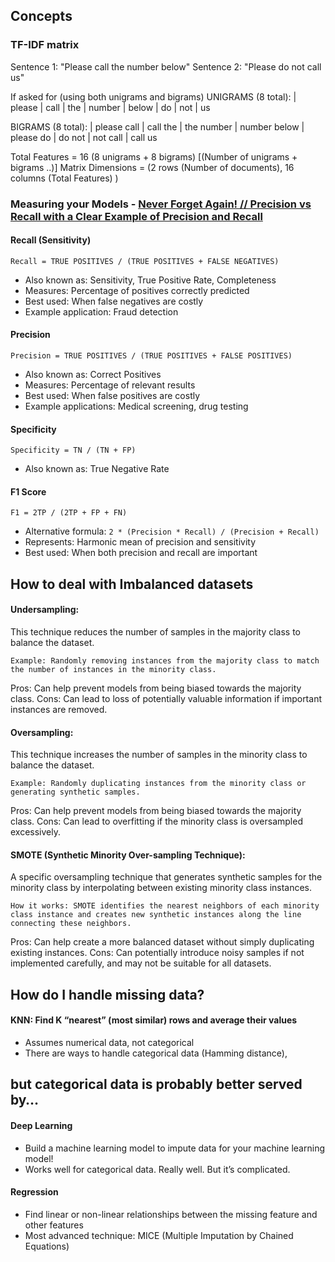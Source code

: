 ## Concepts

### TF-IDF matrix
Sentence 1: "Please call the number below"
Sentence 2: "Please do not call us"

If asked for (using both unigrams and bigrams)
UNIGRAMS (8 total):
| please | call | the | number | below | do | not | us

BIGRAMS (8 total):
| please call | call the | the number | number below | please do | do not | not call | call us

Total Features = 16 (8 unigrams + 8 bigrams) [(Number of unigrams + bigrams ..)]
Matrix Dimensions = (2 rows (Number of documents), 16 columns (Total Features) )

### Measuring your Models - [Never Forget Again! // Precision vs Recall with a Clear Example of Precision and Recall](https://www.youtube.com/watch?v=qWfzIYCvBqo)

#### Recall (Sensitivity)
```
Recall = TRUE POSITIVES / (TRUE POSITIVES + FALSE NEGATIVES)
```
- Also known as: Sensitivity, True Positive Rate, Completeness
- Measures: Percentage of positives correctly predicted
- Best used: When false negatives are costly
- Example application: Fraud detection

#### Precision
```
Precision = TRUE POSITIVES / (TRUE POSITIVES + FALSE POSITIVES)
```
- Also known as: Correct Positives
- Measures: Percentage of relevant results
- Best used: When false positives are costly
- Example applications: Medical screening, drug testing

#### Specificity
```
Specificity = TN / (TN + FP)
```
- Also known as: True Negative Rate

#### F1 Score
```
F1 = 2TP / (2TP + FP + FN)
```
- Alternative formula: `2 * (Precision * Recall) / (Precision + Recall)`
- Represents: Harmonic mean of precision and sensitivity
- Best used: When both precision and recall are important

## How to deal with Imbalanced datasets 

#### Undersampling:
This technique reduces the number of samples in the majority class to balance the dataset. 

    Example: Randomly removing instances from the majority class to match the number of instances in the minority class. 

Pros: Can help prevent models from being biased towards the majority class. 
Cons: Can lead to loss of potentially valuable information if important instances are removed. 

#### Oversampling:
This technique increases the number of samples in the minority class to balance the dataset. 

    Example: Randomly duplicating instances from the minority class or generating synthetic samples. 

Pros: Can help prevent models from being biased towards the majority class. 
Cons: Can lead to overfitting if the minority class is oversampled excessively. 

#### SMOTE (Synthetic Minority Over-sampling Technique):
A specific oversampling technique that generates synthetic samples for the minority class by interpolating between existing minority class instances. 

    How it works: SMOTE identifies the nearest neighbors of each minority class instance and creates new synthetic instances along the line connecting these neighbors. 

Pros: Can help create a more balanced dataset without simply duplicating existing instances. 
Cons: Can potentially introduce noisy samples if not implemented carefully, and may not be suitable for all datasets. 

## How do I handle missing data?

#### KNN: Find K “nearest” (most similar) rows and average their values
- Assumes numerical data, not categorical
- There are ways to handle categorical data (Hamming distance),

## but categorical data is probably better served by…

#### Deep Learning
- Build a machine learning model to impute data for your machine learning model!
- Works well for categorical data. Really well. But it’s complicated.

#### Regression
- Find linear or non-linear relationships between the missing feature and other features
- Most advanced technique: MICE (Multiple Imputation by Chained Equations)
